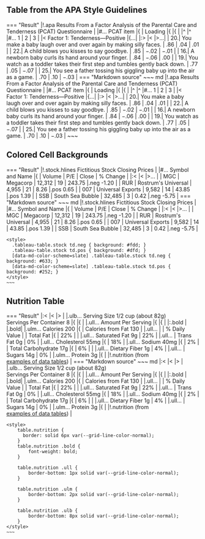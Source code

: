 ## Table from the APA Style Guidelines

=== "Result"
    |!.apa Results From a Factor Analysis of the Parental Care and Tenderness (PCAT) Questionnaire |
    |#... PCAT item |{ | Loading |{ |{ |
    |^          |^ |#... 1 | 2 | 3 |
    |< Factor 1: Tenderness—Positive |{...|
    |:>   |<     |>...|
    |  20.| You make a baby laugh over and over again by making silly faces.	| .86 |	.04 |	.01 |
    |  22.| A child blows you kisses to say goodbye.	| .85 |	−.02 |	−.01 |
    |  16.| A newborn baby curls its hand around your finger.	| .84 |	−.06 |	.00 |
    |  19.| You watch as a toddler takes their first step and tumbles gently back down.	| .77 |	.05 |	−.07 |
    |  25.| You see a father tossing his giggling baby up into the air as a game.	| .70 |	.10 |	−.03 |
=== "Markdown source"
    ~~~ md
    |!.apa Results From a Factor Analysis of the Parental Care and Tenderness (PCAT) Questionnaire |
    |#... PCAT item |{ | Loading |{ |{ |
    |^          |^ |#... 1 | 2 | 3 |
    |< Factor 1: Tenderness—Positive |{...|
    |:>   |<     |>...|
    |  20.| You make a baby laugh over and over again by making silly faces.	| .86 |	.04 |	.01 |
    |  22.| A child blows you kisses to say goodbye.	| .85 |	−.02 |	−.01 |
    |  16.| A newborn baby curls its hand around your finger.	| .84 |	−.06 |	.00 |
    |  19.| You watch as a toddler takes their first step and tumbles gently back down.	| .77 |	.05 |	−.07 |
    |  25.| You see a father tossing his giggling baby up into the air as a game.	| .70 |	.10 |	−.03 |
    ~~~

## Colored Cell Backgrounds


<style>
.tableau-table.stock td.neg { background: #fdd; }
.tableau-table.stock td.pos { background: #dfd; }
[data-md-color-scheme=slate] .tableau-table.stock td.neg { background: #633; }
[data-md-color-scheme=slate] .tableau-table.stock td.pos { background: #252; }
</style>

=== "Result"
    |!.stock.hlines Fictitious Stock Closing Prices |
    |#... Symbol and Name |{    | Volume | P/E | Close | % Change |
    |:<   |<                    |>... |
    | MGC | Megacorp            | 12,312 | 19 | 243.75 |.neg -1.20 |
    | RUR | Rostrum's Universal | 4,955  | 21 |   8.26 |.pos 0.65 |
    | 007 | Universal Exports   | 9,582  | 14 |  43.85 |.pos 1.39 |
    | SSB | South Sea Bubble    | 32,485 |  3 |   0.42 |.neg -5.75 |
=== "Markdown source"
    ~~~ md
    |!.stock.hlines Fictitious Stock Closing Prices |
    |#... Symbol and Name |{    | Volume | P/E | Close | % Change |
    |:<   |<                    |>... |
    | MGC | Megacorp            | 12,312 | 19 | 243.75 |.neg -1.20 |
    | RUR | Rostrum's Universal | 4,955  | 21 |   8.26 |.pos 0.65 |
    | 007 | Universal Exports   | 9,582  | 14 |  43.85 |.pos 1.39 |
    | SSB | South Sea Bubble    | 32,485 |  3 |   0.42 |.neg -5.75 |

    <style>
      .tableau-table.stock td.neg { background: #fdd; }
      .tableau-table.stock td.pos { background: #dfd; }
      [data-md-color-scheme=slate] .tableau-table.stock td.neg { background: #633; }
      [data-md-color-scheme=slate] .tableau-table.stock td.pos { background: #252; }
    </style>
    ~~~

## Nutrition Table

<style>
table.nutrition {
  border: solid 6px var(--grid-line-color-normal);
}
table.nutrition .bold {
    font-weight: bold;
}

table.nutrition .ull {
    border-bottom: 1px solid var(--grid-line-color-normal);
}

table.nutrition .ulm {
    border-bottom: 2px solid var(--grid-line-color-normal);
}

table.nutrition .ulb {
    border-bottom: 8px solid var(--grid-line-color-normal);
}
</style>

=== "Result"
    |:<                                                                   |< |> |
    |.ulb…  Serving Size 1/2 cup (about 82g)<br/>Servings Per Container 8 |{ |{ |
    |.ull…  Amount Per Serving                                            |{ |{ |
    |:.bold                                                               |  |.bold|
    |.ulm… Calories 200 |{ | Calories from Fat 130 |
    |.ull… | | % Daily Value |
    | Total Fat  |{                           | 22% |
    |            |.ull… Saturated Fat 9g      | 22% |
    |.ull…       | Trans Fat 0g               |  0% |
    |.ull… Cholesterol 55mg  |{               | 18% |
    |.ull… Sodium 40mg |{                     |  2% |
    | Total Carbohydrate 17g |{               |  6% |
    |            |.ull… Dietary Fiber 1g      |  4% |
    |.ull…       | Sugars 14g                 |  0% |
    |.ulm… Protein 3g |{ |
    |!.nutrition (from \
      [examples of data tables](https://wpdatatables.com/examples-of-data-tables/)) |
=== "Markdown source"
    ~~~ md
    |:<                                                                   |< |> |
    |.ulb…  Serving Size 1/2 cup (about 82g)<br/>Servings Per Container 8 |{ |{ |
    |.ull…  Amount Per Serving                                            |{ |{ |
    |:.bold                                                               |  |.bold|
    |.ulm… Calories 200 |{ | Calories from Fat 130 |
    |.ull… | | % Daily Value |
    | Total Fat  |{                           | 22% |
    |            |.ull… Saturated Fat 9g      | 22% |
    |.ull…       | Trans Fat 0g               |  0% |
    |.ull… Cholesterol 55mg  |{               | 18% |
    |.ull… Sodium 40mg |{                     |  2% |
    | Total Carbohydrate 17g |{               |  6% |
    |            |.ull… Dietary Fiber 1g      |  4% |
    |.ull…       | Sugars 14g                 |  0% |
    |.ulm… Protein 3g |{ |
    |!.nutrition (from \
      [examples of data tables](https://wpdatatables.com/examples-of-data-tables/)) |

    <style>
        table.nutrition {
          border: solid 6px var(--grid-line-color-normal);
        }
        table.nutrition .bold {
            font-weight: bold;
        }

        table.nutrition .ull {
            border-bottom: 1px solid var(--grid-line-color-normal);
        }

        table.nutrition .ulm {
            border-bottom: 2px solid var(--grid-line-color-normal);
        }

        table.nutrition .ulb {
            border-bottom: 8px solid var(--grid-line-color-normal);
        }
    </style>
    ~~~

